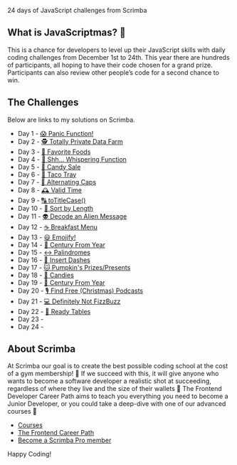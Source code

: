 <!-- # JavaScriptmas 2022 🎄 -->
24 days of JavaScript challenges from Scrimba

## What is JavaScriptmas? 🎁
This is a chance for developers to level up their JavaScript skills with daily coding challenges from December 1st to 24th. This year there are hundreds of participants, all hoping to have their code chosen for a grand prize. Participants can also review other people’s code for a second chance to win.

## The Challenges

Below are links to my solutions on Scrimba.

- Day 1 - [😱 Panic Function!](https://scrimba.com/scrim/co96646c89c3586524a6b7f75)
- Day 2 - [🕵️ Totally Private Data Farm](https://scrimba.com/scrim/co2b94c42867eae3e1e56d583)
- Day 3 - [🥐 Favorite Foods](https://scrimba.com/scrim/co22b4767a4f7c40dd9c7f37d)
- Day 4 - [🤫 Shh... Whispering Function](https://scrimba.com/scrim/coc924780a45744007a4c1c66)
- Day 5 - [🍭 Candy Sale](https://scrimba.com/scrim/co0084a748b8afa8f1b54851d)
- Day 6 - [🌮 Taco Tray](https://scrimba.com/scrim/co2eb42dfab791ae0fb5f9c74)
- Day 7 - [🔡 Alternating Caps](https://scrimba.com/scrim/co35044398324a97005bad510)
- Day 8 - [🕰️ Valid Time](https://scrimba.com/scrim/ckWqdKcV)
- Day 9 - [🔠 toTitleCase()](https://scrimba.com/scrim/co5f140cc8e1db6a62f5f0c7c)
- Day 10 - [📏 Sort by Length](https://scrimba.com/scrim/c9wRQ3Sp)
- Day 11 - [👽 Decode an Alien Message](https://scrimba.com/scrim/co63e4762bcb70b909002e639)
- Day 12 - [☕️ Breakfast Menu](https://scrimba.com/scrim/co98d4c848d12552148373e7d)
- Day 13 - [😃 Emojify!](https://scrimba.com/scrim/co01d46b5bb33769a91d72987)
- Day 14 - [📆 Century From Year](https://scrimba.com/scrim/cbB44BfE)
- Day 15 - [↔️ Palindromes](https://scrimba.com/scrim/cob5f41a59f08fd7a31b705ad)
- Day 16 - [🤖 Insert Dashes](https://scrimba.com/scrim/cz2J9vU8)
- Day 17 - [🐱 Pumpkin's Prizes/Presents](https://scrimba.com/scrim/coae14e018dc83032dd05ffb4)
- Day 18 - [🍬 Candies](https://scrimba.com/scrim/cnDWd4CN)
- Day 19 - [📆 Century From Year](https://scrimba.com/scrim/cz2w9Gh9)
- Day 20 - [🎙️ Find Free (Christmas) Podcasts](https://scrimba.com/scrim/coe6f462e81d71c76614a7239)
- Day 21 - [💻 Definitely Not FizzBuzz](https://scrimba.com/scrim/coe0c469ca45e19abac60fbcf)
- Day 22 - [🍴 Ready Tables](https://scrimba.com/scrim/co7cc4ea3920f7d8cc1b8dd0b)
- Day 23 - []()
- Day 24 - []()

## About Scrimba

At Scrimba our goal is to create the best possible coding school at the cost of a gym membership! 💜
If we succeed with this, it will give anyone who wants to become a software developer a realistic shot at succeeding, regardless of where they live and the size of their wallets 🎉
The Frontend Developer Career Path aims to teach you everything you need to become a Junior Developer, or you could take a deep-dive with one of our advanced courses 🚀

- [Courses](https://scrimba.com/allcourses)
- [The Frontend Career Path](https://scrimba.com/learn/frontend)
- [Become a Scrimba Pro member](https://scrimba.com/pricing)

Happy Coding!
